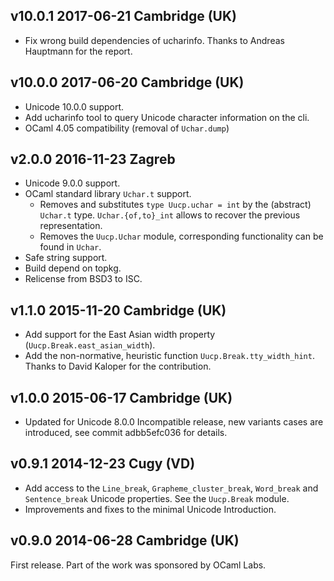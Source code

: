 v10.0.1 2017-06-21 Cambridge (UK)
---------------------------------

- Fix wrong build dependencies of ucharinfo. Thanks to Andreas Hauptmann
  for the report.

v10.0.0 2017-06-20 Cambridge (UK)
---------------------------------

- Unicode 10.0.0 support.
- Add ucharinfo tool to query Unicode character information on the cli.
- OCaml 4.05 compatibility (removal of `Uchar.dump`)

v2.0.0 2016-11-23 Zagreb
------------------------

- Unicode 9.0.0 support.
- OCaml standard library `Uchar.t` support.
  - Removes and substitutes `type Uucp.uchar = int` by the (abstract)
    `Uchar.t` type. `Uchar.{of,to}_int` allows to recover the previous
    representation.
  - Removes the `Uucp.Uchar` module, corresponding functionality can
    be found in `Uchar`.
- Safe string support.
- Build depend on topkg.
- Relicense from BSD3 to ISC.

v1.1.0 2015-11-20 Cambridge (UK)
--------------------------------

- Add support for the East Asian width property (`Uucp.Break.east_asian_width`).
- Add the non-normative, heuristic function `Uucp.Break.tty_width_hint`.
  Thanks to David Kaloper for the contribution.

v1.0.0 2015-06-17 Cambridge (UK)
--------------------------------

- Updated for Unicode 8.0.0
  Incompatible release, new variants cases are introduced, see commit
  adbb5efc036 for details.

v0.9.1 2014-12-23 Cugy (VD)
---------------------------

- Add access to the `Line_break`, `Grapheme_cluster_break`, `Word_break` and
  `Sentence_break` Unicode properties. See the `Uucp.Break` module.
- Improvements and fixes to the minimal Unicode Introduction. 


v0.9.0 2014-06-28 Cambridge (UK)
-------------------------------

First release. Part of the work was sponsored by OCaml Labs.
